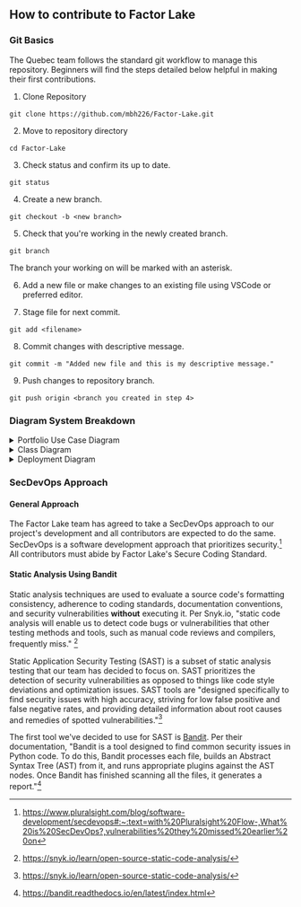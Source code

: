 ## How to contribute to Factor Lake

### Git Basics

The Quebec team follows the standard git workflow to manage this repository. Beginners will find the steps detailed below helpful in making their first contributions.

1. Clone Repository

```
git clone https://github.com/mbh226/Factor-Lake.git
```

2. Move to repository directory 

```
cd Factor-Lake
```

3. Check status and confirm its up to date.

```
git status
```

4. Create a new branch.

```
git checkout -b <new branch>
```

5. Check that you're working in the newly created branch.

```
git branch
```

The branch your working on will be marked with an asterisk.

6. Add a new file or make changes to an existing file using VSCode or preferred editor.

7. Stage file for next commit.

```
git add <filename>
```
8. Commit changes with descriptive message.

```
git commit -m "Added new file and this is my descriptive message."
```

9. Push changes to repository branch.

```
git push origin <branch you created in step 4>
```
### Diagram System Breakdown
<details>
<summary>Portfolio Use Case Diagram</summary>

  ![Portfolio Use Case Diagram](./Diagrams/build_portfolio_use_case_042025.drawio.svg)
  <sub><i>This diagram explains how the developer and the portfolio manager interact with the system. The portfolio manager(s) primarily interact with Google Drive and Google Colab, while the developer manages both code and computation via Google Colab and GitHub. This diagram aids in identifying access points and roles therefore supporting secure coding and permission management. </i></sub>
  


</details>

<details>
<summary>Class Diagram</summary>

  ![Class Diagram](./Diagrams/class_diagram_042025.drawio.svg)
  <sub><i>This diagram shows the structure and relationships between major classes in the portfolio construction system. It highlights how user inputs, market data, and various factor classes interact to compute portfolio holdings, returns, and analytics. It is useful for developers that are planning for feature extensions, testing coverage, and/or debugging.</i></sub>

</details>

<details>
<summary>Deployment Diagram</summary>

  ![Deployment Diagram](./Diagrams/deployment_042025.drawio.svg)
  <sub><i>This deployment diagram outlines how a user accesses Google Colab to run the factor portfolio notebook. It includes the OAuth-based authentication flow via Cornell IDP and Duo, Google Drive integration for data storage, and repository access from GitHub. It maps the data flow and token exchanges required to mount storage and retrieve market data securely. This is helpful for onboarding new collaborators, security reviews, and cloud resource planning. </i></sub>

</details>

### SecDevOps Approach
#### General Approach
The Factor Lake team has agreed to take a SecDevOps approach to our project's development and all contributors are expected to do the same. SecDevOps is a software development approach that prioritizes security.[^1] All contributors must abide by Factor Lake's Secure Coding Standard.

#### Static Analysis Using Bandit

Static analysis techniques are used to evaluate a source code's formatting consistency, adherence to coding standards, documentation conventions, and security vulnerabilities **without** executing it. Per Snyk.io, "static code analysis will enable us to detect code bugs or vulnerabilities that other testing methods and tools, such as manual code reviews and compilers, frequently miss." [^2] 

Static Application Security Testing (SAST) is a subset of static analysis testing that our team has decided to focus on. SAST prioritizes the detection of security vulnerabilities as opposed to things like code style deviations and optimization issues. SAST tools are "designed specifically to find security issues with high accuracy, striving for low false positive and false negative rates, and providing detailed information about root causes and remedies of spotted vulnerabilities."[^3] 

The first tool we've decided to use for SAST is [Bandit](https://bandit.readthedocs.io/en/latest/). Per their documentation, "Bandit is a tool designed to find common security issues in Python code. To do this, Bandit processes each file, builds an Abstract Syntax Tree (AST) from it, and runs appropriate plugins against the AST nodes. Once Bandit has finished scanning all the files, it generates a report."[^4]


[^1]: https://www.pluralsight.com/blog/software-development/secdevops#:~:text=with%20Pluralsight%20Flow-,What%20is%20SecDevOps?,vulnerabilities%20they%20missed%20earlier%20on
[^2]: https://snyk.io/learn/open-source-static-code-analysis/
[^3]: https://snyk.io/learn/open-source-static-code-analysis/
[^4]: https://bandit.readthedocs.io/en/latest/index.html

